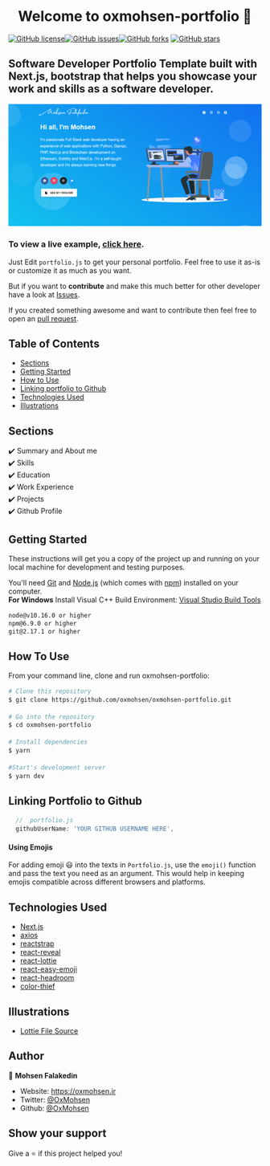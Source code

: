 <h1 align="center">Welcome to oxmohsen-portfolio 👋</h1>
<a href="https://github.com/oxmohsen/oxmohsen-portfolio/blob/main/LICENSE"><img alt="GitHub license" src="https://img.shields.io/github/license/oxmohsen/oxmohsen-portfolio"></a><a href="https://github.com/oxmohsen/oxmohsen-portfolio/issues"><img alt="GitHub issues" src="https://img.shields.io/github/issues/oxmohsen/oxmohsen-portfolio"></a><a href="https://github.com/oxmohsen/oxmohsen-portfolio/network"><img alt="GitHub forks" src="https://img.shields.io/github/forks/oxmohsen/oxmohsen-portfolio"></a> <a href="https://github.com/oxmohsen/oxmohsen-portfolio/stargazers"><img alt="GitHub stars" src="https://img.shields.io/github/stars/oxmohsen/oxmohsen-portfolio"></a>

## Software Developer Portfolio Template built with Next.js, bootstrap that helps you showcase your work and skills as a software developer.

<p align="center">
  <kbd>
    <img src="https://github.com/oxmohsen/oxmohsen-portfolio/blob/master/screenshot.png"></img>
  </kbd>
</p>

### To view a live example, **[click here](https://oxmohsen.ir/)**.

Just Edit `portfolio.js` to get your personal portfolio. Feel free to use it as-is or customize it as much as you want.

But if you want to **contribute** and make this much better for other developer have a look at [Issues](https://github.com/oxmohsen/oxmohsen-portfolio/issues).

If you created something awesome and want to contribute then feel free to open an [pull request](https://github.com/oxmohsen/oxmohsen-portfolio/pulls).

## Table of Contents

-   [Sections](#sections)
-   [Getting Started](#getting-started)
-   [How to Use](#how-to-use)
-   [Linking portfolio to Github](#linking-portfolio-to-github)
-   [Technologies Used](#technologies-used)
-   [Illustrations](#illustrations)


## Sections

✔️ Summary and About me\
✔️ Skills\
✔️ Education\
✔️ Work Experience\
✔️ Projects\
✔️ Github Profile

## Getting Started

These instructions will get you a copy of the project up and running on your local machine for development and testing purposes.

You'll need [Git](https://git-scm.com) and [Node.js](https://nodejs.org/en/download/) (which comes with [npm](http://npmjs.com)) installed on your computer.
<br>
**For Windows** Install Visual C++ Build Environment: [Visual Studio Build Tools](https://visualstudio.microsoft.com/thank-you-downloading-visual-studio/?sku=BuildTools)

```
node@v10.16.0 or higher
npm@6.9.0 or higher
git@2.17.1 or higher
```

## How To Use

From your command line, clone and run oxmohsen-portfolio:

```bash
# Clone this repository
$ git clone https://github.com/oxmohsen/oxmohsen-portfolio.git

# Go into the repository
$ cd oxmohsen-portfolio

# Install dependencies
$ yarn

#Start's development server
$ yarn dev
```

## Linking Portfolio to Github

```javascript
  //  portfolio.js
  githubUserName: 'YOUR GITHUB USERNAME HERE',
```

#### Using Emojis

For adding emoji 😃 into the texts in `Portfolio.js`, use the `emoji()` function and pass the text you need as an argument. This would help in keeping emojis compatible across different browsers and platforms.

## Technologies Used

-   [Next.js](https://nextjs.org/)
-   [axios](https://www.npmjs.com/package/axios)
-   [reactstrap](https://reactstrap.github.io/)
-   [react-reveal](https://www.react-reveal.com/)
-   [react-lottie](https://www.npmjs.com/package/react-lottie)
-   [react-easy-emoji](https://github.com/appfigures/react-easy-emoji)
-   [react-headroom](https://github.com/KyleAMathews/react-headroom)
-   [color-thief](https://github.com/lokesh/color-thief)

## Illustrations

-   [Lottie File Source](https://lottiefiles.com)

## Author

👤 **Mohsen Falakedin**

-   Website: https://oxmohsen.ir
-   Twitter: [@OxMohsen](https://twitter.com/OxMohsen)
-   Github: [@OxMohsen](https://github.com/OxMohsen)

## Show your support

Give a ⭐️ if this project helped you!
